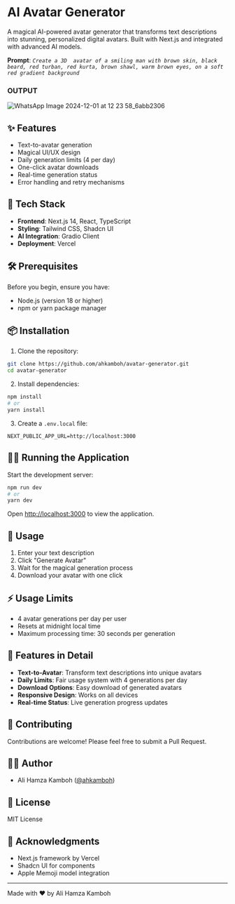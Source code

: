 # AI Avatar Generator

A magical AI-powered avatar generator that transforms text descriptions into stunning, personalized digital avatars. Built with Next.js and integrated with advanced AI models.

**Prompt**: *`Create a 3D  avatar of a smiling man with brown skin, black beard, red turban, red kurta, brown shawl, warm brown eyes, on a soft red gradient background`*

### OUTPUT 
![WhatsApp Image 2024-12-01 at 12 23 58_6abb2306](https://github.com/user-attachments/assets/a0560e01-2ee0-495c-b96b-fe5e80d56d50)

## ✨ Features

- Text-to-avatar generation
- Magical UI/UX design
- Daily generation limits (4 per day)
- One-click avatar downloads
- Real-time generation status
- Error handling and retry mechanisms

## 🚀 Tech Stack

- **Frontend**: Next.js 14, React, TypeScript
- **Styling**: Tailwind CSS, Shadcn UI
- **AI Integration**: Gradio Client
- **Deployment**: Vercel

## 🛠️ Prerequisites

Before you begin, ensure you have:
- Node.js (version 18 or higher)
- npm or yarn package manager

## 📦 Installation

1. Clone the repository:
```bash
git clone https://github.com/ahkamboh/avatar-generator.git
cd avatar-generator
```

2. Install dependencies:
```bash
npm install
# or
yarn install
```

3. Create a `.env.local` file:
```env
NEXT_PUBLIC_APP_URL=http://localhost:3000
```

## 🏃‍♂️ Running the Application

Start the development server:

```bash
npm run dev
# or
yarn dev
```

Open [http://localhost:3000](http://localhost:3000) to view the application.

## 🌟 Usage

1. Enter your text description
2. Click "Generate Avatar"
3. Wait for the magical generation process
4. Download your avatar with one click

## ⚡ Usage Limits

- 4 avatar generations per day per user
- Resets at midnight local time
- Maximum processing time: 30 seconds per generation

## 🎨 Features in Detail

- **Text-to-Avatar**: Transform text descriptions into unique avatars
- **Daily Limits**: Fair usage system with 4 generations per day
- **Download Options**: Easy download of generated avatars
- **Responsive Design**: Works on all devices
- **Real-time Status**: Live generation progress updates

## 👥 Contributing

Contributions are welcome! Please feel free to submit a Pull Request.

## 👨‍💻 Author

- Ali Hamza Kamboh ([@ahkamboh](https://github.com/ahkamboh))

## 📄 License

MIT License

## 🙏 Acknowledgments

- Next.js framework by Vercel
- Shadcn UI for components
- Apple Memoji model integration

---

Made with ❤️ by Ali Hamza Kamboh
